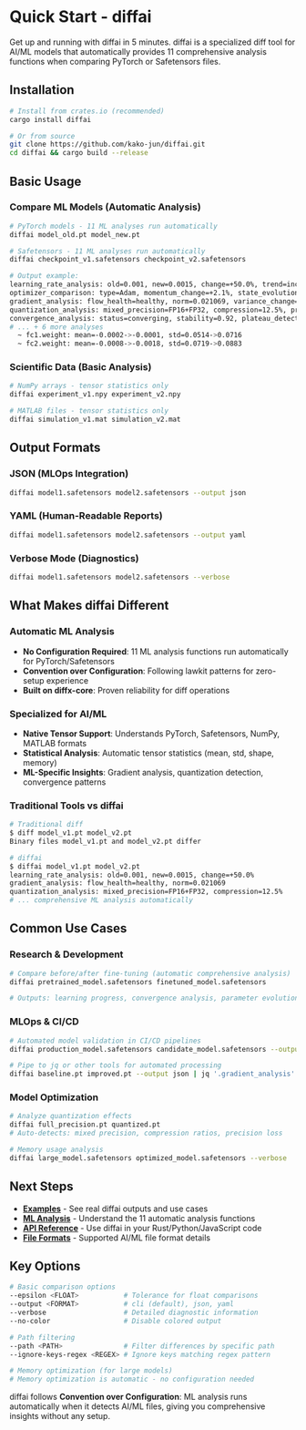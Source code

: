 # Quick Start - diffai

Get up and running with diffai in 5 minutes. diffai is a specialized diff tool for AI/ML models that automatically provides 11 comprehensive analysis functions when comparing PyTorch or Safetensors files.

## Installation

```bash
# Install from crates.io (recommended)
cargo install diffai

# Or from source
git clone https://github.com/kako-jun/diffai.git
cd diffai && cargo build --release
```

## Basic Usage

### Compare ML Models (Automatic Analysis)

```bash
# PyTorch models - 11 ML analyses run automatically
diffai model_old.pt model_new.pt

# Safetensors - 11 ML analyses run automatically  
diffai checkpoint_v1.safetensors checkpoint_v2.safetensors

# Output example:
learning_rate_analysis: old=0.001, new=0.0015, change=+50.0%, trend=increasing
optimizer_comparison: type=Adam, momentum_change=+2.1%, state_evolution=stable
gradient_analysis: flow_health=healthy, norm=0.021069, variance_change=+15.3%
quantization_analysis: mixed_precision=FP16+FP32, compression=12.5%, precision_loss=1.2%
convergence_analysis: status=converging, stability=0.92, plateau_detected=false
# ... + 6 more analyses
  ~ fc1.weight: mean=-0.0002->-0.0001, std=0.0514->0.0716
  ~ fc2.weight: mean=-0.0008->-0.0018, std=0.0719->0.0883
```

### Scientific Data (Basic Analysis)

```bash
# NumPy arrays - tensor statistics only
diffai experiment_v1.npy experiment_v2.npy

# MATLAB files - tensor statistics only
diffai simulation_v1.mat simulation_v2.mat
```

## Output Formats

### JSON (MLOps Integration)
```bash
diffai model1.safetensors model2.safetensors --output json
```

### YAML (Human-Readable Reports)
```bash
diffai model1.safetensors model2.safetensors --output yaml
```

### Verbose Mode (Diagnostics)
```bash
diffai model1.safetensors model2.safetensors --verbose
```

## What Makes diffai Different

### Automatic ML Analysis
- **No Configuration Required**: 11 ML analysis functions run automatically for PyTorch/Safetensors
- **Convention over Configuration**: Following lawkit patterns for zero-setup experience
- **Built on diffx-core**: Proven reliability for diff operations

### Specialized for AI/ML
- **Native Tensor Support**: Understands PyTorch, Safetensors, NumPy, MATLAB formats
- **Statistical Analysis**: Automatic tensor statistics (mean, std, shape, memory)
- **ML-Specific Insights**: Gradient analysis, quantization detection, convergence patterns

### Traditional Tools vs diffai
```bash
# Traditional diff
$ diff model_v1.pt model_v2.pt
Binary files model_v1.pt and model_v2.pt differ

# diffai
$ diffai model_v1.pt model_v2.pt
learning_rate_analysis: old=0.001, new=0.0015, change=+50.0%
gradient_analysis: flow_health=healthy, norm=0.021069
quantization_analysis: mixed_precision=FP16+FP32, compression=12.5%
# ... comprehensive ML analysis automatically
```

## Common Use Cases

### Research & Development
```bash
# Compare before/after fine-tuning (automatic comprehensive analysis)
diffai pretrained_model.safetensors finetuned_model.safetensors

# Outputs: learning progress, convergence analysis, parameter evolution, etc.
```

### MLOps & CI/CD
```bash
# Automated model validation in CI/CD pipelines
diffai production_model.safetensors candidate_model.safetensors --output json

# Pipe to jq or other tools for automated processing
diffai baseline.pt improved.pt --output json | jq '.gradient_analysis'
```

### Model Optimization
```bash
# Analyze quantization effects
diffai full_precision.pt quantized.pt
# Auto-detects: mixed precision, compression ratios, precision loss

# Memory usage analysis
diffai large_model.safetensors optimized_model.safetensors --verbose
```

## Next Steps

- **[Examples](examples/)** - See real diffai outputs and use cases
- **[ML Analysis](ml-analysis.md)** - Understand the 11 automatic analysis functions  
- **[API Reference](reference/api-reference.md)** - Use diffai in your Rust/Python/JavaScript code
- **[File Formats](formats.md)** - Supported AI/ML file format details

## Key Options

```bash
# Basic comparison options
--epsilon <FLOAT>           # Tolerance for float comparisons
--output <FORMAT>           # cli (default), json, yaml
--verbose                   # Detailed diagnostic information
--no-color                  # Disable colored output

# Path filtering
--path <PATH>               # Filter differences by specific path
--ignore-keys-regex <REGEX> # Ignore keys matching regex pattern

# Memory optimization (for large models)
# Memory optimization is automatic - no configuration needed
```

diffai follows **Convention over Configuration**: ML analysis runs automatically when it detects AI/ML files, giving you comprehensive insights without any setup.
